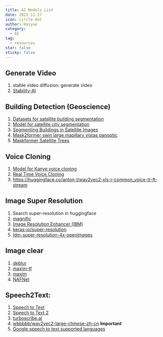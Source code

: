 ```yaml
---
title: AI Models List
date: 2023-11-27
icon: circle-dot
author: Haiyue
category:
  - AI
tag:
  - resources
star: false
sticky: false
---
```


## Generate Video
1. stable video diffusion: generate video
1. [Stability-AI](https://github.com/Stability-AI/generative-models?tab=readme-ov-file)

## Building Detection (Geoscience)
1. [Datasets for satellite building segmentation](https://huggingface.co/datasets/keremberke/satellite-building-segmentation/viewer/mini/test)
2. [Model for satellite city segmentation](https://huggingface.co/ratnaonline1/segFormer-b4-city-satellite-segmentation-1024x1024)
3. [Segmenting Buildings in Satellite Images](https://www.kaggle.com/code/kmader/segmenting-buildings-in-satellite-images)
4. [Mask2former swin large mapillary vistas panoptic](https://huggingface.co/facebook/mask2former-swin-large-mapillary-vistas-panoptic/tree/main)
5. [Maskformer Satellite Trees](https://huggingface.co/thiagohersan/maskformer-satellite-trees)

## Voice Cloning
1. [Model for Kanye voice cloning](https://huggingface.co/dog/kanye)
2. [Real Time Voice Cloning](https://huggingface.co/spaces/akhaliq/Real-Time-Voice-Cloning)
3. https://huggingface.co/anton-l/wav2vec2-xls-r-common_voice-tr-ft-stream

## Image Super Resolution
1. Search super-resolution in huggingface
2. [magnific](https://magnific.substack.com/)
3. [Image Resolution Enhancer (IBM)](https://github.com/IBM/MAX-Image-Resolution-Enhancer)
4. [keras-io/super-resolution](https://huggingface.co/keras-io/super-resolution/blob/main/README.md)
5. [ldm-super-resolution-4x-openimages](https://huggingface.co/CompVis/ldm-super-resolution-4x-openimages)

## Image clear
1. [deblur](https://huggingface.co/google/maxim-s3-deblurring-gopro)
2. [maxim-tf](https://github.com/sayakpaul/maxim-tf)
3. [maxim](https://github.com/google-research/maxim)
4. [NAFNet](https://github.com/megvii-research/NAFNet?tab=readme-ov-file)

## Speech2Text: 
1. [Speech to Text](https://huggingface.co/docs/transformers/model_doc/speech_to_text)
2. [Speech to Text 2](https://huggingface.co/docs/transformers/model_doc/speech_to_text_2)
3. [turboscribe.ai](https://turboscribe.ai/dashboard)
4. [wbbbbb/wav2vec2-large-chinese-zh-cn](https://huggingface.co/wbbbbb/wav2vec2-large-chinese-zh-cn) **Important**
5. [Google speech to text supported languages](https://cloud.google.com/speech-to-text/docs/speech-to-text-supported-languages)




